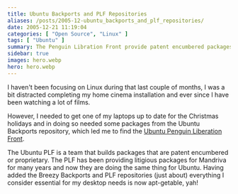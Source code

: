 ```yaml
---
title: Ubuntu Backports and PLF Repositories
aliases: /posts/2005-12-ubuntu_backports_and_plf_repositories/
date: 2005-12-21 11:19:04
categories: [ "Open Source", "Linux" ]
tags: [ "Ubuntu" ]
summary: The Penguin Libration Front provide patent encumbered packages for Ubuntu
sidebar: true
images: hero.webp
hero: hero.webp
---
```


I haven't been focusing on Linux during that last couple of months, I was a
bit distracted completing my home cinema installation and ever since I have
been watching a lot of films.

However, I needed to get one of my laptops up to date for the Christmas holidays
and in doing so needed some packages from the Ubuntu Backports repository, which
led me to find the [Ubuntu Penguin Liberation Front](http://plf.zarb.org/).

The Ubuntu PLF is a team that builds packages that are patent encumbered or
proprietary. The PLF has been providing litigious packages for Mandriva for many
years and now they are doing the same thing for Ubuntu. Having added the Breezy
Backports and PLF repositories (just about) everything I consider essential for
my desktop needs is now apt-getable, yah!

